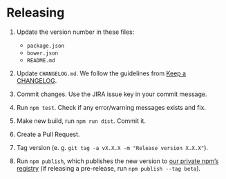 # Releasing

1. Update the version number in these files:
    - `package.json`
    - `bower.json`
    - `README.md`

1. Update `CHANGELOG.md`. We follow the guidelines from [Keep a CHANGELOG].

1. Commit changes. Use the JIRA issue key in your commit message.

1. Run `npm test`. Check if any error/warning messages exists and fix.

1. Make new build, run `npm run dist`. Commit it.

1. Create a Pull Request.

1. Tag version (e. g. `git tag -a vX.X.X -m "Release version X.X.X"`).

1. Run `npm publish`, which publishes the new version to [our private npm’s registry] (if
   releasing a pre-release, run `npm publish --tag beta`).

[Keep a CHANGELOG]: http://keepachangelog.com
[our private npm’s registry]: http://confluence.code.g2a.com/x/RwAi
